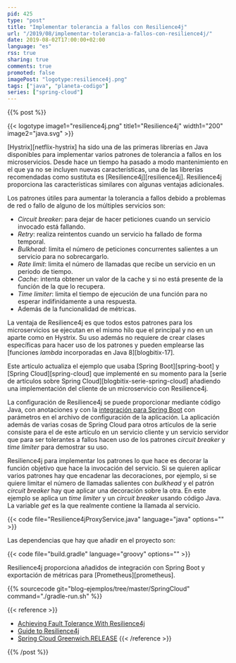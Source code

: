 ```yaml
---
pid: 425
type: "post"
title: "Implementar tolerancia a fallos con Resilience4j"
url: "/2019/08/implementar-tolerancia-a-fallos-con-resilience4j/"
date: 2019-08-02T17:00:00+02:00
language: "es"
rss: true
sharing: true
comments: true
promoted: false
imagePost: "logotype:resilience4j.png"
tags: ["java", "planeta-codigo"]
series: ["spring-cloud"]
---
```


{{% post %}}

{{< logotype image1="resilience4j.png" title1="Resilience4j" width1="200" image2="java.svg" >}}

[Hystrix][netflix-hystrix] ha sido una de las primeras librerías en Java disponibles para implementar varios patrones de tolerancia a fallos en los microservicios. Desde hace un tiempo ha pasado a modo mantenimiento en el que ya no se incluyen nuevas características, una de las librerías recomendadas como sustituta es [Resilience4j][resilience4j]. Resilience4j proporciona las características similares con algunas ventajas adicionales.

Los patrones útiles para aumentar la tolerancia a fallos debido a problemas de red o fallo de alguno de los múltiples servicios son:

* _Circuit breaker_: para dejar de hacer peticiones cuando un servicio invocado está fallando.
* _Retry_: realiza reintentos cuando un servicio ha fallado de forma temporal.
* _Bulkhead_: limita el número de peticiones concurrentes salientes a un servicio para no sobrecargarlo.
* _Rate limit_: limita el número de llamadas que recibe un servicio en un periodo de tiempo.
* _Cache_: intenta obtener un valor de la cache y si no está presente de la función de la que lo recupera.
* _Time limiter_: limita el tiempo de ejecución de una función para no esperar indifinidamente a una respuesta.
* Además de la funcionalidad de métricas.

La ventaja de Resilience4j es que todos estos patrones para los microservicios se ejecutan en el mismo hilo que el principal y no en un aparte como en Hystrix. Su uso además no requiere de crear clases específicas para hacer uso de los patrones y pueden emplearse las [funciones _lambda_ incorporadas en Java 8][blogbitix-17].

Este artículo actualiza el ejemplo que usaba [Spring Boot][spring-boot] y [Spring Cloud][spring-cloud] que implementé en su momento para la [serie de artículos sobre Spring Cloud][blogbitix-serie-spring-cloud] añadiendo una implementación del cliente de un microservicio con Resilience4j.

La configuración de Resilience4j se puede proporcionar mediante código Java, con anotaciones y con la [integración para Spring Boot](https://resilience4j.readme.io/docs/getting-started-3) con parámetros en el archivo de configuración de la aplicación. La aplicación además de varias cosas de Spring Cloud para otros artículos de la serie consiste para el de este artículo en un servicio cliente y un servicio servidor que para ser tolerantes a fallos hacen uso de los patrones _circuit breaker_ y _time limiter_ para demostrar su uso.

Resilience4j para implementar los patrones lo que hace es decorar la función objetivo que hace la invocación del servicio. Si se quieren aplicar varios patrones hay que encadenar las decoraciones, por ejemplo, si se quiere limitar el número de llamadas salientes con _bulkhead_ y el patrón _circuit breaker_ hay que aplicar una decoración sobre la otra. En este ejemplo se aplica un _time limiter_ y un _circuit breaker_ usando código Java. La variable _get_ es la que realmente contiene la llamada al servicio.

{{< code file="Resilience4jProxyService.java" language="java" options="" >}}

Las dependencias que hay que añadir en el proyecto son:

{{< code file="build.gradle" language="groovy" options="" >}}

Resilience4j proporciona añadidos de integración con Spring Boot y exportación de métricas para [Prometheus][prometheus].

{{% sourcecode git="blog-ejemplos/tree/master/SpringCloud" command="./gradle-run.sh" %}}

{{< reference >}}
* [Achieving Fault Tolerance With Resilience4j](https://dzone.com/articles/resilience4j-intro)
* [Guide to Resilience4j](https://www.baeldung.com/resilience4j)
* [Spring Cloud Greenwich.RELEASE](https://spring.io/blog/2019/01/23/spring-cloud-greenwich-release-is-now-available)
{{< /reference >}}

{{% /post %}}
